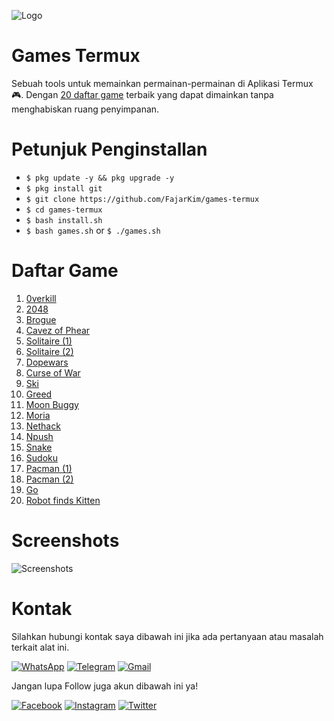 ![Logo](https://raw.githubusercontent.com/FajarKim/games-termux/master/pictures/logo.jpg)
# Games Termux
Sebuah tools untuk memainkan permainan-permainan di Aplikasi Termux 🎮. Dengan [20 daftar game](https://github.com/FajarKim/games-termux#daftar-game) terbaik yang dapat dimainkan tanpa menghabiskan ruang penyimpanan.

# Petunjuk Penginstallan
* `$ pkg update -y && pkg upgrade -y`
* `$ pkg install git`
* `$ git clone https://github.com/FajarKim/games-termux`
* `$ cd games-termux`
* `$ bash install.sh`
* `$ bash games.sh` or `$ ./games.sh`

# Daftar Game
1. [0verkill](https://github.com/hackndev/0verkill)
2. [2048](https://github.com/mevdschee/2048.c)
3. [Brogue](https://sites.google.com/site/broguegame/)
4. [Cavez of Phear](https://github.com/AMDmi3/cavezofphear)
5. [Solitaire (1)](https://github.com/nielssp/csol)
6. [Solitaire (2)](https://github.com/mpereira/tty-solitaire)
7. [Dopewars](https://dopewars.sourceforge.io)
8. [Curse of War](http://a-nikolaev.github.io/curseofwar/)
9. [Ski](https://sourceforge.net/projects/gnuski)
10. [Greed](http://www.catb.org/~esr/greed/)
11. [Moon Buggy](https://github.com/seehuhn/moon-buggy)
12. [Moria](https://umoria.org)
13. [Nethack](http://www.nethack.org/)
14. [Npush](http://npush.sourceforge.net/)
15. [Snake](https://github.com/alexdantas/nSnake)
16. [Sudoku](http://jubalh.github.io/nudoku/)
17. [Pacman (1)](https://sites.google.com/site/doctormike/pacman.html)
18. [Pacman (2)](https://sourceforge.net/projects/myman/)
19. [Go](https://www.gnu.org/software/gnugo/)
20. [Robot finds Kitten](https://github.com/noncombatant/robotfindskitten)

# Screenshots
![Screenshots](https://raw.githubusercontent.com/FajarKim/games-termux/master/pictures/screenshot.png)

# Kontak
Silahkan hubungi kontak saya dibawah ini jika ada pertanyaan atau masalah terkait alat ini.

[![WhatsApp](https://img.shields.io/badge/WhatsApp-grey?style=plastic&color=202a33&logo=whatsapp)](https://wa.me/6285294315884?text=Hi) 
[![Telegram](https://img.shields.io/badge/Telegram-grey?style=plastic&color=202a33&logo=telegram)](https://t.me/FajarThea) 
[![Gmail](https://img.shields.io/badge/E%20Mail-grey?style=plastic&color=202a33&logo=gmail)](mailto:fajarrkim@gmail.com) 

Jangan lupa Follow juga akun dibawah ini ya!

[![Facebook](https://img.shields.io/badge/Facebook-grey?style=plastic&color=202a33&logo=facebook)](https://www.facebook.com/profile.php?id=100071979099290) 
[![Instagram](https://img.shields.io/badge/Instagram-grey?style=plastic&color=202a33&logo=instagram)](https://instagram.com/fajarkim_)
[![Twitter](https://img.shields.io/badge/Twitter-grey?style=plastic&color=202a33&logo=twitter)](https://twitter.com/fajarkim_)
